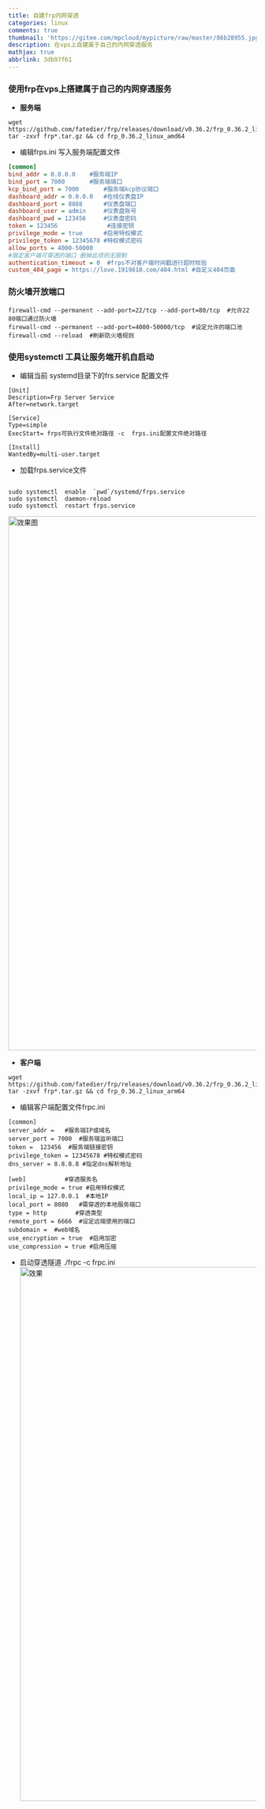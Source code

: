 ```yaml
---
title: 自建frp内网穿透
categories: linux
comments: true
thumbnail: 'https://gitee.com/mpcloud/mypicture/raw/master/86b28955.jpg'
description: 在vps上自建属于自己的内网穿透服务
mathjax: true
abbrlink: 3db97f61
---
```

<!--more-->
### 使用frp在vps上搭建属于自己的内网穿透服务
- **服务端**
```
wget https://github.com/fatedier/frp/releases/download/v0.36.2/frp_0.36.2_linux_amd64.tar.gz 
tar -zxvf frp*.tar.gz && cd frp_0.36.2_linux_amd64
```
- 编辑frps.ini 写入服务端配置文件
``` ini
[common]
bind_addr = 0.0.0.0    #服务端IP
bind_port = 7000       #服务端端口
kcp_bind_port = 7000       #服务端kcp协议端口
dashboard_addr = 0.0.0.0   #在线仪表盘IP
dashboard_port = 8888      #仪表盘端口
dashboard_user = admin     #仪表盘账号
dashboard_pwd = 123456     #仪表盘密码
token = 123456              #连接密钥
privilege_mode = true      #启用特权模式
privilege_token = 12345678 #特权模式密码
allow_ports = 4000-50000
#限定客户端可穿透的端口 删掉此项则无限制
authentication_timeout = 0  #frps不对客户端时间戳进行超时校验
custom_404_page = https://love.1919810.com/404.html #自定义404页面
```
### 防火墙开放端口
```
firewall-cmd --permanent --add-port=22/tcp --add-port=80/tcp  #允许22 80端口通过防火墙
firewall-cmd --permanent --add-port=4000-50000/tcp  #设定允许的端口池
firewall-cmd --reload  #刷新防火墙规则
```
### 使用systemctl 工具让服务端开机自启动
- 编辑当前 systemd目录下的frs.service 配置文件
```
[Unit]
Description=Frp Server Service
After=network.target

[Service]
Type=simple
ExecStart= frps可执行文件绝对路径 -c  frps.ini配置文件绝对路径

[Install]
WantedBy=multi-user.target
```
- 加载frps.service文件
```

sudo systemctl  enable  `pwd`/systemd/frps.service
sudo systemctl  daemon-reload
sudo systemctl  restart frps.service
```
<img src="https://gitee.com/mpcloud/my_picture_bed/raw/master/c3aac432.jpg" width="1080" alt="效果图"></img>

- **客户端**
```
wget https://github.com/fatedier/frp/releases/download/v0.36.2/frp_0.36.2_linux_arm64.tar.gz 
tar -zxvf frp*.tar.gz && cd frp_0.36.2_linux_arm64
```
- 编辑客户端配置文件frpc.ini
```
[common]
server_addr =   #服务端IP或域名
server_port = 7000  #服务端监听端口
token =  123456  #服务端链接密钥
privilege_token = 12345678 #特权模式密码
dns_server = 8.8.8.8 #指定dns解析地址

[web]           #穿透服务名
privilege_mode = true #启用特权模式
local_ip = 127.0.0.1  #本地IP
local_port = 8080   #需穿透的本地服务端口
type = http        #穿透类型
remote_port = 6666  #设定远端使用的端口
subdomain =  #web域名
use_encryption = true  #启用加密
use_compression = true #启用压缩
```
- 启动穿透隧道 
./frpc -c frpc.ini
<img src="https://gitee.com/mpcloud/my_picture_bed/raw/master/86b28955.jpg" width="1080" alt="效果"></img>
